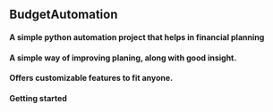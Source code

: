 ## BudgetAutomation
#### A simple python automation project that helps in financial planning 
#### A simple way of improving planing, along  with good insight.
#### Offers customizable features to fit anyone.
#### Getting started 
